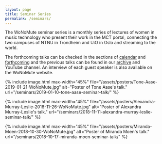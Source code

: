 ```yaml
---
layout: page
title: Seminar Series
permalink: /seminars/
---
```


The WoNoMute seminar series is a monthly series of lectures of women in music technology who present their work in the MCT portal, connecting the two campuses of NTNU in Trondheim and UiO in Oslo and streaming to the world.

The forthcoming talks can be checked in the sections of [calendar](/seminars/calendar/) and [forthcoming](/seminars/forthcoming/) and the previous talks can be found in our [archive](/seminars/past/) and YouTube channel. An interview of each guest speaker is also available on the WoNoMute website.

<div id="posters">

{% include image.html
max-width="45%" file="/assets/posters/Tone-Aase-2019-01-21-WoNoMute.jpg" alt="Poster of Tone Aase's talk." url="/seminars/2019-01-10-tone-aase-seminar-talk/"
%}

{% include image.html
max-width="45%" file="/assets/posters/Alexandra-Murray-Leslie-2018-11-26-WoNoMute.jpg" alt="Poster of Alexandra Murray-Leslie's talk."
url="/seminars/2018-11-11-alexandra-murray-leslie-seminar-talk/"
%}

{% include image.html
max-width="45%" file="/assets/posters/Miranda-Moen-2018-10-30-WoNoMute.jpg" alt="Poster of Miranda Moen's talk."
url="/seminars/2018-10-17-miranda-moen-seminar-talk/"
%}

</div>
